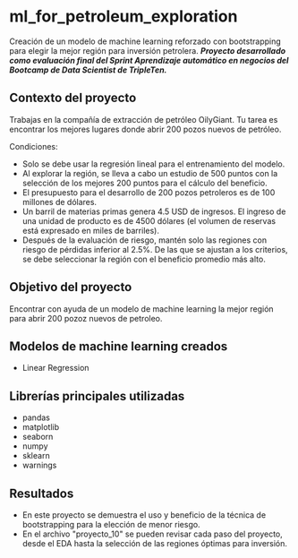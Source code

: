 # ml_for_petroleum_exploration
Creación de un modelo de machine learning reforzado con bootstrapping para elegir la mejor región para inversión petrolera. ***Proyecto desarrollado como evaluación final del Sprint Aprendizaje automático en negocios del Bootcamp de Data Scientist de TripleTen.***

## Contexto del proyecto
Trabajas en la compañía de extracción de petróleo OilyGiant. Tu tarea es encontrar los mejores lugares donde abrir 200 pozos nuevos de petróleo.

Condiciones:

- Solo se debe usar la regresión lineal para el entrenamiento del modelo.
- Al explorar la región, se lleva a cabo un estudio de 500 puntos con la selección de los mejores 200 puntos para el cálculo del beneficio.
- El presupuesto para el desarrollo de 200 pozos petroleros es de 100 millones de dólares.
- Un barril de materias primas genera 4.5 USD de ingresos. El ingreso de una unidad de producto es de 4500 dólares (el volumen de reservas está expresado en miles de barriles).
- Después de la evaluación de riesgo, mantén solo las regiones con riesgo de pérdidas inferior al 2.5%. De las que se ajustan a los criterios, se debe seleccionar la región con el beneficio promedio más alto.

## Objetivo del proyecto
Encontrar con ayuda de un modelo de machine learning la mejor región para abrir 200 pozoz nuevos de petroleo.

## Modelos de machine learning creados
- Linear Regression

## Librerías principales utilizadas
- pandas
- matplotlib
- seaborn
- numpy
- sklearn
- warnings

## Resultados
- En este proyecto se demuestra el uso y beneficio de la técnica de bootstrapping para la elección de menor riesgo.
- En el archivo "proyecto_10" se pueden revisar cada paso del proyecto, desde el EDA hasta la selección de las regiones óptimas para inversión.